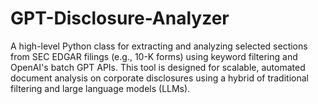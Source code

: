 # GPT-Disclosure-Analyzer
A high-level Python class for extracting and analyzing selected sections from SEC EDGAR filings (e.g., 10-K forms) using keyword filtering and OpenAI's batch GPT APIs.  This tool is designed for scalable, automated document analysis on corporate disclosures using a hybrid of traditional filtering and large language models (LLMs).
